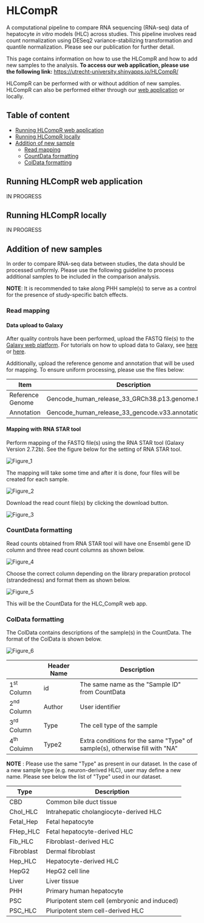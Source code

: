 # HLCompR
A computational pipeline to compare RNA sequencing (RNA-seq) data of hepatocyte *in vitro* models (HLC) across studies. This pipeline involves read count normalization using DESeq2 variance-stabilizing transformation and quantile normalization. Please see our publication for further detail.

This page contains information on how to use the HLCompR and how to add new samples to the analysis. **To access our web application, please use the following link:** https://utrecht-university.shinyapps.io/HLCompR/

HLCompR can be performed with or without addition of new samples. HLCompR can also be performed either through our [web application](https://utrecht-university.shinyapps.io/HLCompR/) or locally.

## Table of content
- [Running HLCompR web application](#Running-HLCompR-web-application)
- [Running HLCompR locally](#Running-HLCompR-locally)
- [Addition of new sample](#addition-of-new-samples)
    - [Read mapping](#Read-mapping)
    - [CountData formatting](#CountData-formatting)
    - [ColData formatting](#ColData-formatting)

## Running HLCompR web application
IN PROGRESS

## Running HLCompR locally
IN PROGRESS

## Addition of new samples
In order to compare RNA-seq data between studies, the data should be processed uniformly. Please use the following guideline to process additional samples to be included in the comparison analysis.

**NOTE**: It is recommended to take along PHH sample(s) to serve as a control for the presence of study-specific batch effects.

### Read mapping
#### Data upload to Galaxy
After quality controls have been performed, upload the FASTQ file(s) to the [Galaxy web platform](https://usegalaxy.eu/). For tutorials on how to upload data to Galaxy, see [here](https://galaxyproject.org/support/loading-data/) or [here](https://training.galaxyproject.org/training-material/topics/galaxy-interface/tutorials/upload-rules/tutorial.html).

Additionally, upload the reference genome and annotation that will be used for mapping. To ensure uniform processing, please use the files below:

| Item | Description | Link |
| --- | --- | --- |
| Reference Genome | Gencode_human_release_33_GRCh38.p13.genome.fa.gz | [Download](https://ftp.ebi.ac.uk/pub/databases/gencode/Gencode_human/release_33/GRCh38.p13.genome.fa.gz) |
| Annotation | Gencode_human_release_33_gencode.v33.annotation.gtf.gz | [Download](https://github.com/iardisasmita/HLC_CompR/blob/main/gene_annotation/Gencode_human_release_33_gencode.v33.annotation.gtf.gz)

#### Mapping with RNA STAR tool
Perform mapping of the FASTQ file(s) using the RNA STAR tool (Galaxy Version 2.7.2b). See the figure below for the setting of RNA STAR tool.

![Figure_1](https://github.com/iardisasmita/HLC_CompR/blob/main/Images/fig1.jpg)

The mapping will take some time and after it is done, four files will be created for each sample.

![Figure_2](https://github.com/iardisasmita/HLC_CompR/blob/main/Images/fig2.jpg)

Download the read count file(s) by clicking the download button.

![Figure_3](https://github.com/iardisasmita/HLC_CompR/blob/main/Images/fig3.jpg)

### CountData formatting
Read counts obtained from RNA STAR tool will have one Ensembl gene ID column and three read count columns as shown below.

![Figure_4](https://github.com/iardisasmita/HLC_CompR/blob/main/Images/fig4.jpg)

Choose the correct column depending on the library preparation protocol (strandedness) and format them as shown below.

![Figure_5](https://github.com/iardisasmita/HLC_CompR/blob/main/Images/fig5.jpg)

This will be the CountData for the HLC_CompR web app.

### ColData formatting
The ColData contains descriptions of the sample(s) in the CountData. The format of the ColData is shown below.

![Figure_6](https://github.com/iardisasmita/HLC_CompR/blob/main/Images/fig6.jpg)

| | Header Name | Description |
| --- | --- | --- |
| 1<sup>st</sup> Column | id | The same name as the "Sample ID" from CountData |
| 2<sup>nd</sup> Column | Author | User identifier |
| 3<sup>rd</sup> Column | Type | The cell type of the sample |
| 4<sup>th</sup> Coluimn | Type2 | Extra conditions for the same "Type" of sample(s), otherwise fill with "NA" |

**NOTE** : Please use the same "Type" as present in our dataset. In the case of a new sample type (e.g. neuron-derived HLC), user may define a new name. Please see below the list of "Type" used in our dataset.

| Type | Description |
| --- | --- |
| CBD | Common bile duct tissue |
| Chol_HLC | Intrahepatic cholangiocyte-derived HLC |
| Fetal_Hep | Fetal hepatocyte |
| FHep_HLC | Fetal hepatocyte-derived HLC |
| Fib_HLC | Fibroblast-derived HLC |
| Fibroblast | Dermal fibroblast |
| Hep_HLC | Hepatocyte-derived HLC |
| HepG2 | HepG2 cell line |
| Liver | Liver tissue |
| PHH | Primary human hepatocyte |
| PSC | Pluripotent stem cell (embryonic and induced) |
| PSC_HLC | Pluripotent stem cell-derived HLC |
